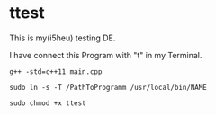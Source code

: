 # ttest

This is my(i5heu) testing DE.

I have connect this Program with "t" in my Terminal.


```
g++ -std=c++11 main.cpp
```


```
sudo ln -s -T /PathToProgramm /usr/local/bin/NAME
```

```
sudo chmod +x ttest
```
